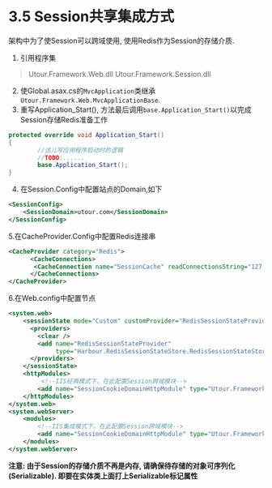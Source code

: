 # 3.5 Session共享集成方式
架构中为了使Session可以跨域使用, 使用Redis作为Session的存储介质.
1. 引用程序集
> Utour.Framework.Web.dll
> Utour.Framework.Session.dll
2. 使Global.asax.cs的```MvcApplication```类继承```Utour.Framework.Web.MvcApplicationBase```.
3. 重写Application_Start(), 方法最后调用```base.Application_Start()```以完成Session存储Redis准备工作
```C#
protected override void Application_Start()
{
		//这儿写应用程序启动时的逻辑
		//TODO:......
		base.Application_Start();
}
```
4. 在Session.Config中配置站点的Domain,如下
```xml
<SessionConfig>
    <SessionDomain>utour.com</SessionDomain>
</SessionConfig>
```
5.在CacheProvider.Config中配置Redis连接串
```xml
<CacheProvider category="Redis">
      <CacheConnections>
       <CacheConnection name="SessionCache" readConnectionsString="127.0.0.1:6379"  writeConnectionsString="127.0.0.1:6379" maxWirtePoolSize="100" maxReadPoolSize="100" regionName="0"/>
      </CacheConnections>
</CacheProvider>
```
6.在Web.config中配置节点
```xml
<system.web>
    <sessionState mode="Custom" customProvider="RedisSessionStateProvider">
      <providers>
        <clear />
        <add name="RedisSessionStateProvider"
             type="Harbour.RedisSessionStateStore.RedisSessionStateStoreProvider"/>
      </providers>
    </sessionState>
    <httpModules>
         <!--IIS经典模式下，在此配置Session跨域模块-->
        <add name="SessionCookieDomainHttpModule" type="Utour.Framework.Web.SessionCookieDomainHttpModule,Utour.Framework.Web"/>
    </httpModules>
</system.web>
<system.webServer>
    <modules>
        <!--IIS集成模式下，在此配置Session跨域模块-->      
        <add name="SessionCookieDomainHttpModule" type="Utour.Framework.Web.SessionCookieDomainHttpModule,Utour.Framework.Web"/>
    </modules>
</system.webServer>
```
**注意: 由于Session的存储介质不再是内存, 请确保待存储的对象可序列化(Serializable).
即要在实体类上面打上Serializable标记属性**

